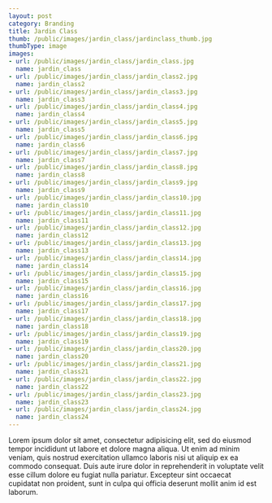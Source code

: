 ```yaml
---
layout: post
category: Branding
title: Jardin Class
thumb: /public/images/jardin_class/jardinclass_thumb.jpg
thumbType: image
images:
- url: /public/images/jardin_class/jardin_class.jpg
  name: jardin_class
- url: /public/images/jardin_class/jardin_class2.jpg
  name: jardin_class2
- url: /public/images/jardin_class/jardin_class3.jpg
  name: jardin_class3
- url: /public/images/jardin_class/jardin_class4.jpg
  name: jardin_class4
- url: /public/images/jardin_class/jardin_class5.jpg
  name: jardin_class5
- url: /public/images/jardin_class/jardin_class6.jpg
  name: jardin_class6
- url: /public/images/jardin_class/jardin_class7.jpg
  name: jardin_class7
- url: /public/images/jardin_class/jardin_class8.jpg
  name: jardin_class8
- url: /public/images/jardin_class/jardin_class9.jpg
  name: jardin_class9
- url: /public/images/jardin_class/jardin_class10.jpg
  name: jardin_class10
- url: /public/images/jardin_class/jardin_class11.jpg
  name: jardin_class11
- url: /public/images/jardin_class/jardin_class12.jpg
  name: jardin_class12
- url: /public/images/jardin_class/jardin_class13.jpg
  name: jardin_class13
- url: /public/images/jardin_class/jardin_class14.jpg
  name: jardin_class14
- url: /public/images/jardin_class/jardin_class15.jpg
  name: jardin_class15
- url: /public/images/jardin_class/jardin_class16.jpg
  name: jardin_class16
- url: /public/images/jardin_class/jardin_class17.jpg
  name: jardin_class17
- url: /public/images/jardin_class/jardin_class18.jpg
  name: jardin_class18
- url: /public/images/jardin_class/jardin_class19.jpg
  name: jardin_class19
- url: /public/images/jardin_class/jardin_class20.jpg
  name: jardin_class20
- url: /public/images/jardin_class/jardin_class21.jpg
  name: jardin_class21
- url: /public/images/jardin_class/jardin_class22.jpg
  name: jardin_class22
- url: /public/images/jardin_class/jardin_class23.jpg
  name: jardin_class23
- url: /public/images/jardin_class/jardin_class24.jpg
  name: jardin_class24                               
---
```

Lorem ipsum dolor sit amet, consectetur adipisicing elit, sed do eiusmod
tempor incididunt ut labore et dolore magna aliqua. Ut enim ad minim veniam,
quis nostrud exercitation ullamco laboris nisi ut aliquip ex ea commodo
consequat. Duis aute irure dolor in reprehenderit in voluptate velit esse
cillum dolore eu fugiat nulla pariatur. Excepteur sint occaecat cupidatat non
proident, sunt in culpa qui officia deserunt mollit anim id est laborum.